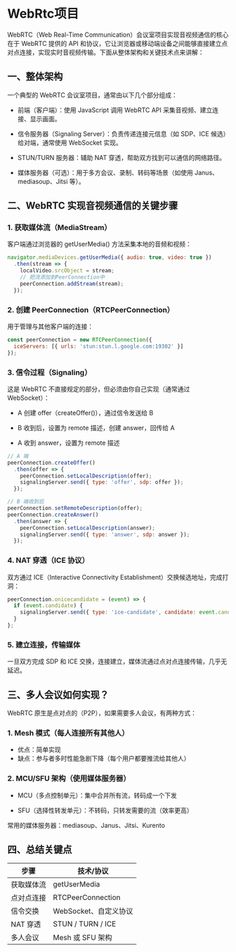 # WebRtc项目

WebRTC（Web Real-Time Communication）会议室项目实现音视频通信的核心在于 WebRTC 提供的 API 和协议，它让浏览器或移动端设备之间能够直接建立点对点连接，实现实时音视频传输。下面从整体架构和关键技术点来讲解：

## 一、整体架构

一个典型的 WebRTC 会议室项目，通常由以下几个部分组成：

- 前端（客户端）：使用 JavaScript 调用 WebRTC API 采集音视频、建立连接、显示画面。

- 信令服务器（Signaling Server）：负责传递连接元信息（如 SDP、ICE 候选）给对端，通常使用 WebSocket 实现。

- STUN/TURN 服务器：辅助 NAT 穿透，帮助双方找到可以通信的网络路径。

- 媒体服务器（可选）：用于多方会议、录制、转码等场景（如使用 Janus、mediasoup、Jitsi 等）。

## 二、WebRTC 实现音视频通信的关键步骤

### 1. 获取媒体流（MediaStream）

客户端通过浏览器的 getUserMedia() 方法采集本地的音频和视频：

```js
navigator.mediaDevices.getUserMedia({ audio: true, video: true })
  .then(stream => {
    localVideo.srcObject = stream;
    // 把流添加到PeerConnection中
    peerConnection.addStream(stream);
  });

```

### 2. 创建 PeerConnection（RTCPeerConnection）

用于管理与其他客户端的连接：

```js
const peerConnection = new RTCPeerConnection({
  iceServers: [{ urls: 'stun:stun.l.google.com:19302' }]
});
```

### 3. 信令过程（Signaling）

这是 WebRTC 不直接规定的部分，但必须由你自己实现（通常通过 WebSocket）：

- A 创建 offer（createOffer()），通过信令发送给 B

- B 收到后，设置为 remote 描述，创建 answer，回传给 A

- A 收到 answer，设置为 remote 描述

```js
// A 端
peerConnection.createOffer()
  .then(offer => {
    peerConnection.setLocalDescription(offer);
    signalingServer.send({ type: 'offer', sdp: offer });
  });

```

```js
// B 端收到后
peerConnection.setRemoteDescription(offer);
peerConnection.createAnswer()
  .then(answer => {
    peerConnection.setLocalDescription(answer);
    signalingServer.send({ type: 'answer', sdp: answer });
  });

```

### 4. NAT 穿透（ICE 协议）

双方通过 ICE（Interactive Connectivity Establishment）交换候选地址，完成打洞：

```js
peerConnection.onicecandidate = (event) => {
  if (event.candidate) {
    signalingServer.send({ type: 'ice-candidate', candidate: event.candidate });
  }
};
```

### 5. 建立连接，传输媒体

一旦双方完成 SDP 和 ICE 交换，连接建立，媒体流通过点对点连接传输，几乎无延迟。

## 三、多人会议如何实现？

WebRTC 原生是点对点的（P2P），如果需要多人会议，有两种方式：

### 1. Mesh 模式（每人连接所有其他人）

- 优点：简单实现
- 缺点：参与者多时性能急剧下降（每个用户都要推流给其他人）

### 2. MCU/SFU 架构（使用媒体服务器）

- MCU（多点控制单元）：集中合并所有流，转码成一个下发

- SFU（选择性转发单元）：不转码，只转发需要的流（效率更高）

常用的媒体服务器：mediasoup、Janus、Jitsi、Kurento

## 四、总结关键点

|步骤|技术/协议|
|  --- | --- |
|获取媒体流| getUserMedia|
|点对点连接 |RTCPeerConnection|
|信令交换 |WebSocket、自定义协议|
|NAT 穿透 |STUN / TURN / ICE|
|多人会议| Mesh 或 SFU 架构|
